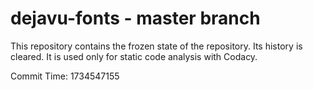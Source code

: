 # dejavu-fonts - master branch

This repository contains the frozen state of the repository.
Its history is cleared. It is used only for static code
analysis with Codacy.

Commit Time: 1734547155